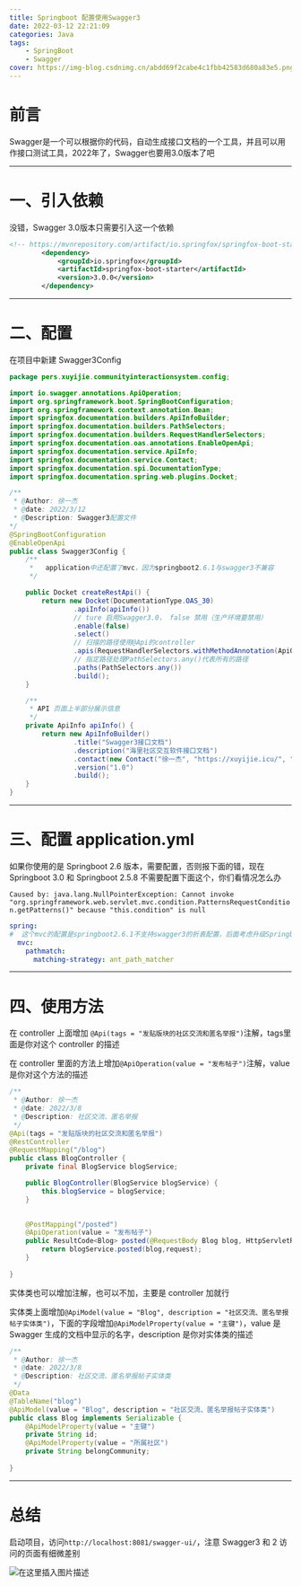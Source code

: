 ```yaml
---
title: Springboot 配置使用Swagger3
date: 2022-03-12 22:21:09
categories: Java
tags:
    - SpringBoot
    - Swagger
cover: https://img-blog.csdnimg.cn/abdd69f2cabe4c1fbb42583d680a83e5.png?x-oss-process=image/watermark,type_d3F5LXplbmhlaQ,shadow_50,text_Q1NETiBA57mB5Y2O5bC95aS05ruh5piv5q6H,size_20,color_FFFFFF,t_70,g_se,x_16
---
```

# 前言

Swagger是一个可以根据你的代码，自动生成接口文档的一个工具，并且可以用作接口测试工具，2022年了，Swagger也要用3.0版本了吧


---


# 一、引入依赖
没错，Swagger 3.0版本只需要引入这一个依赖


```xml
<!-- https://mvnrepository.com/artifact/io.springfox/springfox-boot-starter -->
        <dependency>
            <groupId>io.springfox</groupId>
            <artifactId>springfox-boot-starter</artifactId>
            <version>3.0.0</version>
        </dependency>
```

---

# 二、配置
在项目中新建 Swagger3Config


```java
package pers.xuyijie.communityinteractionsystem.config;

import io.swagger.annotations.ApiOperation;
import org.springframework.boot.SpringBootConfiguration;
import org.springframework.context.annotation.Bean;
import springfox.documentation.builders.ApiInfoBuilder;
import springfox.documentation.builders.PathSelectors;
import springfox.documentation.builders.RequestHandlerSelectors;
import springfox.documentation.oas.annotations.EnableOpenApi;
import springfox.documentation.service.ApiInfo;
import springfox.documentation.service.Contact;
import springfox.documentation.spi.DocumentationType;
import springfox.documentation.spring.web.plugins.Docket;

/**
 * @Author: 徐一杰
 * @date: 2022/3/12
 * @Description: Swagger3配置文件
*/
@SpringBootConfiguration
@EnableOpenApi
public class Swagger3Config {
    /**
     *   application中还配置了mvc，因为springboot2.6.1与swagger3不兼容
     */

    public Docket createRestApi() {
        return new Docket(DocumentationType.OAS_30)
                .apiInfo(apiInfo())
                // ture 启用Swagger3.0， false 禁用（生产环境要禁用）
                .enable(false)
                .select()
                // 扫描的路径使用@Api的controller
                .apis(RequestHandlerSelectors.withMethodAnnotation(ApiOperation.class))
                // 指定路径处理PathSelectors.any()代表所有的路径
                .paths(PathSelectors.any())
                .build();
    }

    /**
     * API 页面上半部分展示信息
     */
    private ApiInfo apiInfo() {
        return new ApiInfoBuilder()
                .title("Swagger3接口文档")
                .description("海里社区交互软件接口文档")
                .contact(new Contact("徐一杰", "https://xuyijie.icu/", "1119461672@qq.com"))
                .version("1.0")
                .build();
    }
}

```
---

#  三、配置 application.yml
如果你使用的是 Springboot 2.6 版本，需要配置，否则报下面的错，现在 Springboot 3.0 和 Springboot 2.5.8 不需要配置下面这个，你们看情况怎么办

`Caused by: java.lang.NullPointerException: Cannot invoke "org.springframework.web.servlet.mvc.condition.PatternsRequestCondition.getPatterns()" because "this.condition" is null`

```yaml
spring:
#  这个mvc的配置是springboot2.6.1不支持swagger3的折衷配置，后面考虑升级Springboot版本或降级版本
  mvc:
    pathmatch:
      matching-strategy: ant_path_matcher
```


---

#  四、使用方法
在 controller 上面增加 `@Api(tags = "发贴版块的社区交流和匿名举报")`注解，tags里面是你对这个 controller 的描述

在 controller 里面的方法上增加`@ApiOperation(value = "发布帖子")`注解，value是你对这个方法的描述




```java
/**
 * @Author: 徐一杰
 * @date: 2022/3/8
 * @Description: 社区交流、匿名举报
 */
@Api(tags = "发贴版块的社区交流和匿名举报")
@RestController
@RequestMapping("/blog")
public class BlogController {
    private final BlogService blogService;

    public BlogController(BlogService blogService) {
        this.blogService = blogService;
    }
    

    @PostMapping("/posted")
    @ApiOperation(value = "发布帖子")
    public ResultCode<Blog> posted(@RequestBody Blog blog, HttpServletRequest request) throws FileNotFoundException {
        return blogService.posted(blog,request);
    }
    
}
```

实体类也可以增加注解，也可以不加，主要是 controller 加就行

实体类上面增加`@ApiModel(value = "Blog", description = "社区交流、匿名举报帖子实体类")`，下面的字段增加`@ApiModelProperty(value = "主键")`，value 是 Swagger 生成的文档中显示的名字，description 是你对实体类的描述



```java
/**
 * @Author: 徐一杰
 * @date: 2022/3/8
 * @Description: 社区交流、匿名举报帖子实体类
 */
@Data
@TableName("blog")
@ApiModel(value = "Blog", description = "社区交流、匿名举报帖子实体类")
public class Blog implements Serializable {
    @ApiModelProperty(value = "主键")
    private String id;
    @ApiModelProperty(value = "所属社区")
    private String belongCommunity;
    
}
```



---




# 总结
启动项目，访问`http://localhost:8081/swagger-ui/`，注意 Swagger3 和 2 访问的页面有细微差别

![在这里插入图片描述](https://img-blog.csdnimg.cn/abdd69f2cabe4c1fbb42583d680a83e5.png?x-oss-process=image/watermark,type_d3F5LXplbmhlaQ,shadow_50,text_Q1NETiBA57mB5Y2O5bC95aS05ruh5piv5q6H,size_20,color_FFFFFF,t_70,g_se,x_16)


